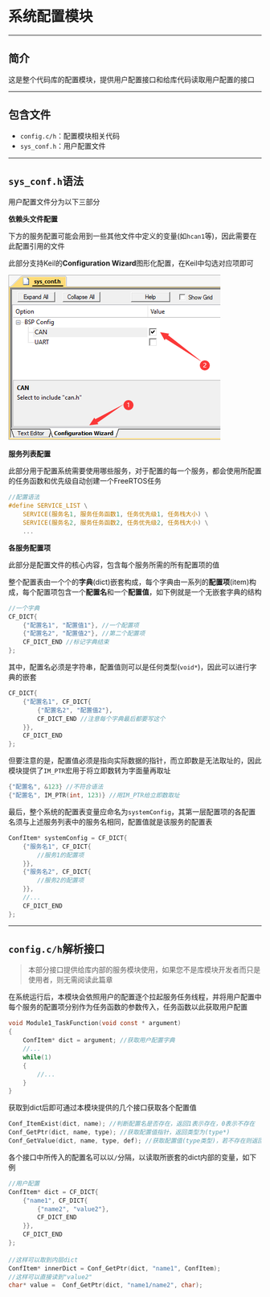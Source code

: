 # 系统配置模块

---

## 简介

这是整个代码库的配置模块，提供用户配置接口和给库代码读取用户配置的接口

---

## 包含文件

- `config.c/h`：配置模块相关代码
- `sys_conf.h`：用户配置文件

---

## `sys_conf.h`语法

用户配置文件分为以下三部分

**依赖头文件配置**

下方的服务配置可能会用到一些其他文件中定义的变量(如`hcan1`等)，因此需要在此配置引用的文件

此部分支持Keil的**Configuration Wizard**图形化配置，在Keil中勾选对应项即可

![图形化配置](README-IMG/图形化配置.png)

**服务列表配置**

此部分用于配置系统需要使用哪些服务，对于配置的每一个服务，都会使用所配置的任务函数和优先级自动创建一个FreeRTOS任务

```c
//配置语法
#define SERVICE_LIST \
	SERVICE(服务名1, 服务任务函数1, 任务优先级1, 任务栈大小) \
	SERVICE(服务名2, 服务任务函数2, 任务优先级2, 任务栈大小) \
	...
```

**各服务配置项**

此部分是配置文件的核心内容，包含每个服务所需的所有配置项的值

整个配置表由一个个的**字典**(dict)嵌套构成，每个字典由一系列的**配置项**(item)构成，每个配置项包含一个**配置名**和一个**配置值**，如下例就是一个无嵌套字典的结构

```c
//一个字典
CF_DICT{
	{"配置名1", "配置值1"}, //一个配置项
	{"配置名2", "配置值2"}, //第二个配置项
	CF_DICT_END //标记字典结束
};
```

其中，配置名必须是字符串，配置值则可以是任何类型(`void*`)，因此可以进行字典的嵌套

```c
CF_DICT{
	{"配置名1", CF_DICT{
		{"配置名2", "配置值2"},
		CF_DICT_END //注意每个字典最后都要写这个
	}}, 
	CF_DICT_END
};
```

但要注意的是，配置值必须是指向实际数据的指针，而立即数是无法取址的，因此模块提供了`IM_PTR`宏用于将立即数转为字面量再取址

```c
{"配置名", &123} //不符合语法
{"配置名", IM_PTR(int, 123)} //用IM_PTR给立即数取址
```

最后，整个系统的配置表变量应命名为`systemConfig`，其第一层配置项的各配置名须与上述服务列表中的服务名相同，配置值就是该服务的配置表

```c
ConfItem* systemConfig = CF_DICT{
	{"服务名1", CF_DICT{
		//服务1的配置项
	}},
	{"服务名2", CF_DICT{
		//服务2的配置项
	}},
	//...
	CF_DICT_END
};
```

---

## `config.c/h`解析接口

> 本部分接口提供给库内部的服务模块使用，如果您不是库模块开发者而只是使用者，则无需阅读此篇章

在系统运行后，本模块会依照用户的配置逐个拉起服务任务线程，并将用户配置中每个服务的配置项分别作为任务函数的参数传入，任务函数以此获取用户配置

```c
void Module1_TaskFunction(void const * argument)
{
	ConfItem* dict = argument; //获取用户配置字典
	//...
	while(1)
	{
		//...
	}
}
```

获取到dict后即可通过本模块提供的几个接口获取各个配置值

```c
Conf_ItemExist(dict, name); //判断配置名是否存在，返回1表示存在，0表示不存在
Conf_GetPtr(dict, name, type); //获取配置值指针，返回类型为(type*)
Conf_GetValue(dict, name, type, def); //获取配置值(type类型)，若不存在则返回默认值def
```

各个接口中所传入的配置名可以以`/`分隔，以读取所嵌套的dict内部的变量，如下例

```c
//用户配置
ConfItem* dict = CF_DICT{
	{"name1", CF_DICT{
		{"name2", "value2"},
		CF_DICT_END
	}}, 
	CF_DICT_END
};

//这样可以取到内层dict
ConfItem* innerDict = Conf_GetPtr(dict, "name1", ConfItem);
//这样可以直接读到"value2"
char* value =  Conf_GetPtr(dict, "name1/name2", char);
```
